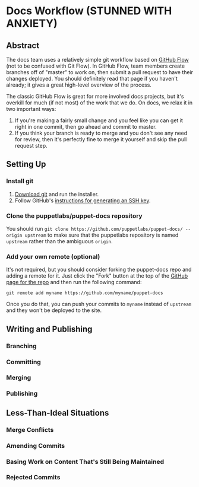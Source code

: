 # Docs Workflow (STUNNED WITH ANXIETY)

## Abstract

The docs team uses a relatively simple git workflow based on [GitHub Flow](https://guides.github.com/overviews/flow/) (not to be confused with Git Flow). In GitHub Flow, team members create branches off of "master" to work on, then submit a pull request to have their changes deployed. You should definitely read that page if you haven't already; it gives a great high-level overview of the process.

The classic GitHub Flow is great for more involved docs projects, but it's overkill for much (if not most) of the work that we do. On docs, we relax it in two important ways:

1. If you're making a fairly small change and you feel like you can get it right in one commit, then go ahead and commit to master.
2. If you think your branch is ready to merge and you don't see any need for review, then it's perfectly fine to merge it yourself and skip the pull request step.

## Setting Up
### Install git

1. [Download git](http://git-scm.com/downloads) and run the installer. 
2. Follow GitHub's [instructions for generating an SSH key](https://help.github.com/articles/generating-ssh-keys).

### Clone the puppetlabs/puppet-docs repository

You should run `git clone https://github.com/puppetlabs/puppet-docs/ --origin upstream` to make sure that the puppetlabs repository is named `upstream` rather than the ambiguous `origin`.

### Add your own remote (optional)

It's not required, but you should consider forking the puppet-docs repo and adding a remote for it. Just click the "Fork" button at the top of the [GitHub page for the repo](https://github.com/puppetlabs/puppet-docs) and then run the following command:

    git remote add myname https://github.com/myname/puppet-docs
    
Once you do that, you can push your commits to `myname` instead of `upstream` and they won't be deployed to the site.

## Writing and Publishing



### Branching
### Committing
### Merging
### Publishing

## Less-Than-Ideal Situations
### Merge Conflicts
### Amending Commits
### Basing Work on Content That's Still Being Maintained
### Rejected Commits
